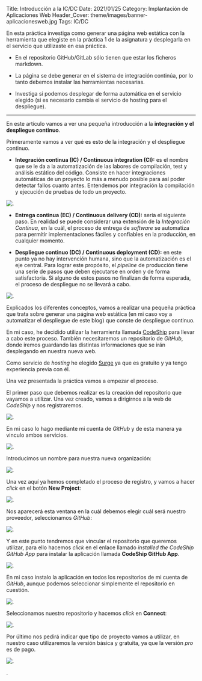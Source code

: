 Title: Introducción a la IC/DC
Date: 2021/01/25
Category: Implantación de Aplicaciones Web
Header_Cover: theme/images/banner-aplicacionesweb.jpg
Tags: IC/DC

En esta práctica investiga como generar una página web estática con la herramienta que elegiste en la práctica 1 de la asignatura y desplegarla en el servicio que utilizaste en esa práctica.

- En el repositorio GitHub/GitLab sólo tienen que estar los ficheros markdown.

- La página se debe generar en el sistema de integración continúa, por lo tanto debemos instalar las herramientas necesarias.

- Investiga si podemos desplegar de forma automática en el servicio elegido (si es necesario cambia el servicio de hosting para el despliegue).

--------------------------------------------------------------------------------

En este artículo vamos a ver una pequeña introducción a la **integración y el despliegue continuo**.

Primeramente vamos a ver qué es esto de la integración y el despliegue continuo.

- **Integración continua (IC) / Continuous integration (CI):** es el nombre que se le da a la automatización de las labores de compilación, test y análisis estático del código. Consiste en hacer integraciones automáticas de un proyecto lo más a menudo posible para así poder detectar fallos cuanto antes. Entendemos por integración la compilación y ejecución de pruebas de todo un proyecto.

![.](images/iaw_introducción_a_la_IC-DC/IC.png)

- **Entrega continua (EC) / Continuous delivery (CD):** sería el siguiente paso. En realidad se puede considerar una extensión de la *Integración Continua*, en la cuál, el proceso de entrega de *software* se automatiza para permitir implementaciones fáciles y confiables en la producción, en cualquier momento.

- **Despliegue continuo (DC) / Continuous deployment (CD):** en este punto ya no hay intervención humana, sino que la automatización es el eje central. Para lograr este propósito, el *pipeline* de producción tiene una serie de pasos que deben ejecutarse en orden y de forma satisfactoria. Si alguno de estos pasos no finalizan de forma esperada, el proceso de despliegue no se llevará a cabo.

![.](images/iaw_introducción_a_la_IC-DC/EC-DC.png)

Explicados los diferentes conceptos, vamos a realizar una pequeña práctica que trata sobre generar una página web estática (en mi caso voy a automatizar el despliegue de este blog) que conste de despliegue continuo.

En mi caso, he decidido utilizar la herramienta llamada [CodeShip](https://www.cloudbees.com/products/codeship) para llevar a cabo este proceso. También necesitaremos un repositorio de *GitHub*, donde iremos guardando las distintas informaciones que se irán desplegando en nuestra nueva web.

Como servicio de *hosting* he elegido [Surge](https://surge.sh/) ya que es gratuito y ya tengo experiencia previa con él.

Una vez presentada la práctica vamos a empezar el proceso.

El primer paso que debemos realizar es la creación del repositorio que vayamos a utilizar. Una vez creado, vamos a dirigirnos a la web de *CodeShip* y nos registraremos.

![.](images/iaw_introducción_a_la_IC-DC/codeshipregistro.png)

En mi caso lo hago mediante mi cuenta de *GitHub* y de esta manera ya vinculo ambos servicios.

![.](images/iaw_introducción_a_la_IC-DC/codeshipautorizacion.png)

Introducimos un nombre para nuestra nueva organización:

![.](images/iaw_introducción_a_la_IC-DC/codeshiporganizacion.png)

Una vez aquí ya hemos completado el proceso de registro, y vamos a hacer *click* en el botón **New Project**:

![.](images/iaw_introducción_a_la_IC-DC/codeshipnewproject.png)

Nos aparecerá esta ventana en la cuál debemos elegir cuál será nuestro proveedor, seleccionamos *GitHub*:

![.](images/iaw_introducción_a_la_IC-DC/codeshipcms.png)

Y en este punto tendremos que vincular el repositorio que queremos utilizar, para ello hacemos *click* en el enlace llamado *installed the CodeShip GitHub App* para instalar la aplicación llamada **CodeShip GitHub App**.

![.](images/iaw_introducción_a_la_IC-DC/codeship1.png)

En mi caso instalo la aplicación en todos los repositorios de mi cuenta de *GitHub*, aunque podemos seleccionar simplemente el repositorio en cuestión.

![.](images/iaw_introducción_a_la_IC-DC/codeshipcuentagithub.png)

Seleccionamos nuestro repositorio y hacemos *click* en **Connect**:

![.](images/iaw_introducción_a_la_IC-DC/codeshiprepositorio.png)

Por último nos pedirá indicar que tipo de proyecto vamos a utilizar, en nuestro caso utilizaremos la versión básica y gratuita, ya que la versión *pro* es de pago.

![.](images/iaw_introducción_a_la_IC-DC/codeshipbasic.png)
























.
